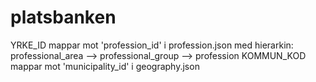 # platsbanken

YRKE_ID mappar mot 'profession_id' i profession.json med hierarkin: professional_area --> professional_group --> profession 
KOMMUN_KOD mappar mot 'municipality_id' i geography.json
